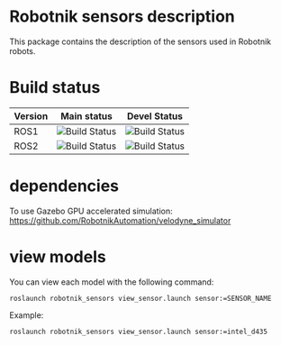 # Robotnik sensors description

This package contains the description of the sensors used in Robotnik robots.

# Build status

Version | Main status | Devel Status
------ | ------ | ------
ROS1 | ![Build Status](https://github.com/RobotnikAutomation/robotnik_sensors/actions/workflows/build.yaml/badge.svg?branch=ros) | ![Build Status](https://github.com/RobotnikAutomation/robotnik_sensors/actions/workflows/build.yaml/badge.svg?branch=ros-devel)
ROS2 | ![Build Status](https://github.com/RobotnikAutomation/robotnik_sensors/actions/workflows/build.yaml/badge.svg?branch=ros2) | ![Build Status](https://github.com/RobotnikAutomation/robotnik_sensors/actions/workflows/build.yaml/badge.svg?branch=ros2-devel)

# dependencies

To use Gazebo GPU accelerated simulation: https://github.com/RobotnikAutomation/velodyne_simulator

# view models

You can view each model with the following command:

` roslaunch robotnik_sensors view_sensor.launch sensor:=SENSOR_NAME `

Example:

` roslaunch robotnik_sensors view_sensor.launch sensor:=intel_d435 `
